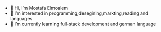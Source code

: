 - 👋 Hi, I’m Mostafa Elmoalem
- 👀 I’m interested in programming,desegining,markting,reading and languages
- 🌱 I’m currently learning full-stack development and german language

<!---
mostafa1234st/mostafa1234st is a ✨ special ✨ repository because its `README.md` (this file) appears on your GitHub profile.
You can click the Preview link to take a look at your changes.
--->
